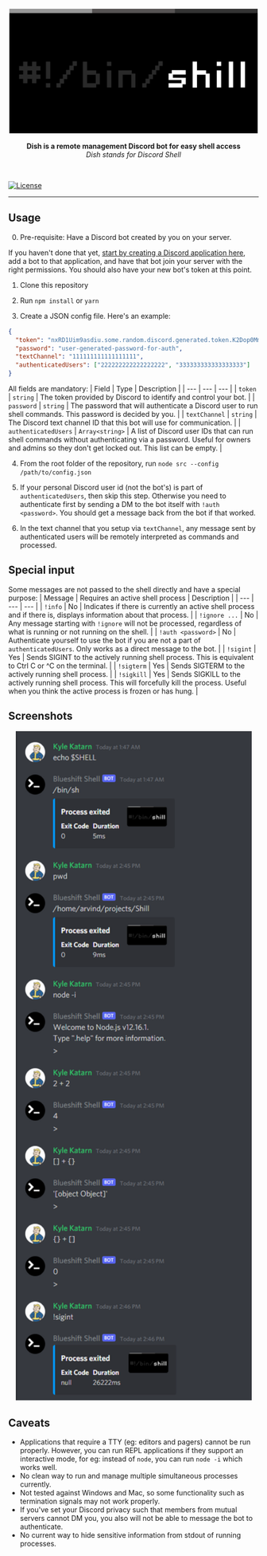 <p align="center">
    <img width="500" src="https://github.com/EnKrypt/Dish/raw/master/assets/Dish.png">
</p>

<p align="center">
    <b>Dish is a remote management Discord bot for easy shell access</b><br />
    <i>Dish stands for Discord Shell</i>
</p>

<br>

[![License](https://img.shields.io/github/license/EnKrypt/Dish?style=flat-square)](https://raw.githubusercontent.com/EnKrypt/Doppler/master/LICENSE)

---

## Usage

0. Pre-requisite: Have a Discord bot created by you on your server.

If you haven't done that yet, [start by creating a Discord application here](https://discord.com/developers/applications), add a bot to that application, and have that bot join your server with the right permissions. You should also have your new bot's token at this point.

1. Clone this repository

2. Run `npm install` or `yarn`

3. Create a JSON config file. Here's an example:

```json
{
  "token": "nxRD1Uim9asdiu.some.random.discord.generated.token.K2Dop0Mma43IqqQ",
  "password": "user-generated-password-for-auth",
  "textChannel": "111111111111111111",
  "authenticatedUsers": ["222222222222222222", "333333333333333333"]
}
```

All fields are mandatory:
| Field | Type | Description |
| --- | --- | --- |
| `token` | `string` | The token provided by Discord to identify and control your bot. |
| `password` | `string` | The password that will authenticate a Discord user to run shell commands. This password is decided by you. |
| `textChannel` | `string` | The Discord text channel ID that this bot will use for communication. |
| `authenticatedUsers` | `Array<string>` | A list of Discord user IDs that can run shell commands without authenticating via a password. Useful for owners and admins so they don't get locked out. This list can be empty. |

4. From the root folder of the repository, run `node src --config /path/to/config.json`

5. If your personal Discord user id (not the bot's) is part of `authenticatedUsers`, then skip this step. Otherwise you need to authenticate first by sending a DM to the bot itself with `!auth <password>`. You should get a message back from the bot if that worked.

6. In the text channel that you setup via `textChannel`, any message sent by authenticated users will be remotely interpreted as commands and processed.

## Special input

Some messages are not passed to the shell directly and have a special purpose:
| Message | Requires an active shell process | Description |
| --- | --- | --- |
| `!info` | No | Indicates if there is currently an active shell process and if there is, displays information about that process. |
| `!ignore ...` | No | Any message starting with `!ignore` will not be processed, regardless of what is running or not running on the shell. |
| `!auth <password>` | No | Authenticate yourself to use the bot if you are not a part of `authenticatedUsers`. Only works as a direct message to the bot. |
| `!sigint` | Yes | Sends SIGINT to the actively running shell process. This is equivalent to Ctrl C or ^C on the terminal. |
| `!sigterm` | Yes | Sends SIGTERM to the actively running shell process. |
| `!sigkill` | Yes | Sends SIGKILL to the actively running shell process. This will forcefully kill the process. Useful when you think the active process is frozen or has hung. |

## Screenshots

<p align="center">
    <img width="475" src="https://github.com/EnKrypt/Dish/raw/master/assets/screenshot.png">
</p>

## Caveats

- Applications that require a TTY (eg: editors and pagers) cannot be run properly. However, you can run REPL applications if they support an interactive mode, for eg: instead of `node`, you can run `node -i` which works well.
- No clean way to run and manage multiple simultaneous processes currently.
- Not tested against Windows and Mac, so some functionality such as termination signals may not work properly.
- If you've set your Discord privacy such that members from mutual servers cannot DM you, you also will not be able to message the bot to authenticate.
- No current way to hide sensitive information from stdout of running processes.
